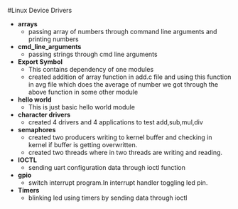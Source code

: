 #Linux Device Drivers

*   **arrays**
    *   passing array of numbers through command line arguments and printing numbers
*   **cmd_line_arguments**
    *   passing strings through cmd line arguments
*   **Export Symbol**
    *   This contains dependency of one modules
    *   created addition of array function in add.c file and using this function in avg file which does the average of number we got through the above function in some other module
*   **hello world**
    *   This is just basic hello world module
*   **character drivers**
    *   created 4 drivers and 4 applications to test add,sub,mul,div
*   **semaphores**
    *   created two producers writing to kernel buffer
    and checking in kernel if buffer is getting overwritten.
    *   created two threads where in two threads are writing and reading.
*   **IOCTL**
    *   sending uart configuration data through ioctl function
*   **gpio**
    *   switch interrupt program.In interrupt handler toggling led pin.
*   **Timers**
    *   blinking led using timers by sending data through ioctl


